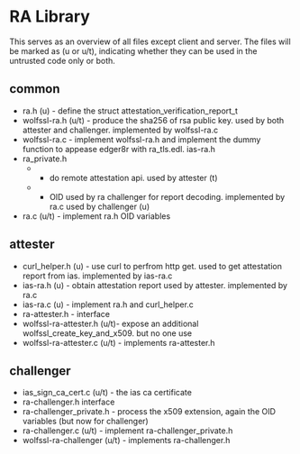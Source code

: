 # RA Library

This serves as an overview of all files except client and server. The files will be marked as (u or u/t), indicating whether they can be used in the untrusted code only or both.

## common
* ra.h (u) - define the struct attestation_verification_report_t
* wolfssl-ra.h (u/t) - produce the sha256 of rsa public key. used by both attester and challenger. implemented by wolfssl-ra.c
* wolfssl-ra.c - implement wolfssl-ra.h and implement the dummy function to appease edger8r with ra_tls.edl.
ias-ra.h
* ra_private.h 
  * - do remote attestation api. used by attester (t)
  * - OID used by ra challenger for report decoding. implemented by ra.c used by challenger (u)  
* ra.c (u/t) - implement ra.h OID variables
## attester
* curl_helper.h (u) - use curl to perfrom http get. used to get attestation report from ias. implemented by ias-ra.c
* ias-ra.h (u) - obtain attestation report used by attester. implemented by ra.c
* ias-ra.c (u) - implement ra.h and curl_helper.c
* ra-attester.h - interface
* wolfssl-ra-attester.h (u/t)- expose an additional wolfssl_create_key_and_x509. but no one use
* wolfssl-ra-attester.c (u/t) - implements ra-attester.h

## challenger
* ias_sign_ca_cert.c (u/t) - the ias ca certificate
* ra-challenger.h interface
* ra-challenger_private.h - process the x509 extension, again the OID variables (but now for challenger)
* ra-challenger.c (u/t) - implement ra-challenger_private.h
* wolfssl-ra-challenger (u/t) - implements ra-challenger.h
